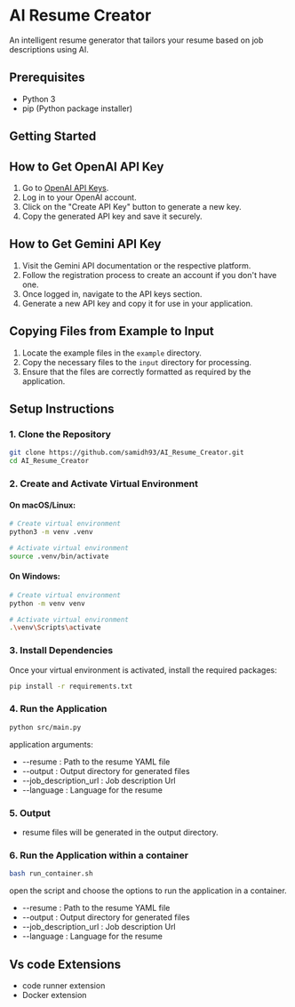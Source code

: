 # AI Resume Creator
An intelligent resume generator that tailors your resume based on job descriptions using AI.

## Prerequisites
- Python 3
- pip (Python package installer)

## Getting Started
## How to Get OpenAI API Key
1. Go to [OpenAI API Keys](https://platform.openai.com/settings/organization/api-keys).
2. Log in to your OpenAI account.
3. Click on the "Create API Key" button to generate a new key.
4. Copy the generated API key and save it securely.

## How to Get Gemini API Key
1. Visit the Gemini API documentation or the respective platform.
2. Follow the registration process to create an account if you don't have one.
3. Once logged in, navigate to the API keys section.
4. Generate a new API key and copy it for use in your application.

## Copying Files from Example to Input
1. Locate the example files in the `example` directory.
2. Copy the necessary files to the `input` directory for processing.
3. Ensure that the files are correctly formatted as required by the application.

## Setup Instructions
### 1. Clone the Repository
```bash
git clone https://github.com/samidh93/AI_Resume_Creator.git
cd AI_Resume_Creator
```

### 2. Create and Activate Virtual Environment
#### On macOS/Linux:
```bash
# Create virtual environment
python3 -m venv .venv

# Activate virtual environment
source .venv/bin/activate
```

#### On Windows:
```bash
# Create virtual environment
python -m venv venv

# Activate virtual environment
.\venv\Scripts\activate
```

### 3. Install Dependencies
Once your virtual environment is activated, install the required packages:
```bash
pip install -r requirements.txt
```

### 4. Run the Application
```bash
python src/main.py
```
application arguments:
- --resume : Path to the resume YAML file
- --output : Output directory for generated files
- --job_description_url : Job description Url
- --language : Language for the resume

### 5. Output
- resume files will be generated in the output directory.

### 6. Run the Application within a container
```bash
bash run_container.sh
```
open the script and choose the options to run the application in a container.
- --resume : Path to the resume YAML file
- --output : Output directory for generated files
- --job_description_url : Job description Url
- --language : Language for the resume


## Vs code Extensions
- code runner extension
- Docker extension

